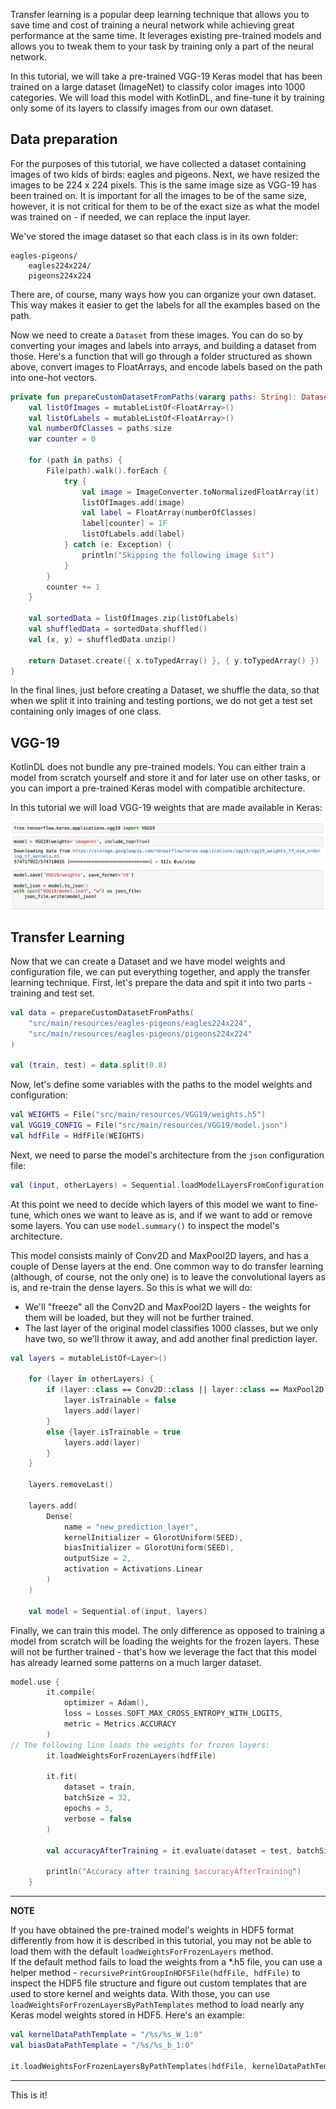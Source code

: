 Transfer learning is a popular deep learning technique that allows you to save time and cost of 
training a neural network while achieving great performance at the same time. It leverages existing 
pre-trained models and allows you to tweak them to your task by training only a part of the neural network.

In this tutorial, we will take a pre-trained VGG-19 Keras model that has been trained on a large dataset 
(ImageNet) to classify color images into 1000 categories. We will load this model with KotlinDL, and fine-tune it by 
training only some of its layers to classify images from our own dataset. 

## Data preparation
For the purposes of this tutorial, we have collected a dataset containing images of two kids of birds: eagles and 
pigeons. Next, we have resized the images to be 224 x 224 pixels. This is the same image size as VGG-19 has been 
trained on. It is important for all the images to be of the same size, however, it is not critical for them to 
be of the exact size as what the model was trained on - if needed, we can replace the input layer. 

We've stored the image dataset so that each class is in its own folder: 
```
eagles-pigeons/
    eagles224x224/
    pigeons224x224
```

There are, of course, many ways how you can organize your own dataset. This way makes it easier to get the labels for 
all the examples based on the path.

Now we need to create a `Dataset` from these images. You can do so by converting your images and labels into arrays, 
and building a dataset from those. 
Here's a function that will go through a folder structured as shown above, convert images to FloatArrays, and encode 
labels based on the path into one-hot vectors. 

```kotlin
private fun prepareCustomDatasetFromPaths(vararg paths: String): Dataset {
    val listOfImages = mutableListOf<FloatArray>()
    val listOfLabels = mutableListOf<FloatArray>()
    val numberOfClasses = paths.size
    var counter = 0

    for (path in paths) {
        File(path).walk().forEach {
            try {
                val image = ImageConverter.toNormalizedFloatArray(it)
                listOfImages.add(image)
                val label = FloatArray(numberOfClasses)
                label[counter] = 1F
                listOfLabels.add(label)
            } catch (e: Exception) {
                println("Skipping the following image $it")
            }
        }
        counter += 1
    }

    val sortedData = listOfImages.zip(listOfLabels)
    val shuffledData = sortedData.shuffled()
    val (x, y) = shuffledData.unzip()

    return Dataset.create({ x.toTypedArray() }, { y.toTypedArray() })
}
```  
In the final lines, just before creating a Dataset, we shuffle the data, so that when we split it into training and 
testing portions, we do not get a test set containing only images of one class.    


 
## VGG-19
KotlinDL does not bundle any pre-trained models. You can either train a model from scratch yourself and store
 it and for later use on other tasks, or you can import a pre-trained Keras model with compatible architecture.  

In this tutorial we will load VGG-19 weights that are made available in Keras: 

![](images/loading-vgg19-keras.png)


## Transfer Learning
Now that we can create a Dataset and we have model weights and configuration file, we can put everything together, 
and apply the transfer learning technique. First, let's prepare the data and spit it into 
two parts - training and test set. 

```kotlin
val data = prepareCustomDatasetFromPaths(
    "src/main/resources/eagles-pigeons/eagles224x224",
    "src/main/resources/eagles-pigeons/pigeons224x224"
)

val (train, test) = data.split(0.8)

```

Now, let's define some variables with the paths to the model weights and configuration: 

```kotlin
val WEIGHTS = File("src/main/resources/VGG19/weights.h5")
val VGG19_CONFIG = File("src/main/resources/VGG19/model.json")
val hdfFile = HdfFile(WEIGHTS)
```

Next, we need to parse the model's architecture from the `json` configuration file: 

```kotlin
val (input, otherLayers) = Sequential.loadModelLayersFromConfiguration(VGG19_CONFIG)

```

At this point we need to decide which layers of this model we want to fine-tune, which ones we want to leave as is, and 
if we want to add or remove some layers. You can use `model.summary()` to inspect the model's architecture.

This model consists mainly of Conv2D and MaxPool2D layers, and has a couple of Dense layers at the end. One common way 
to do transfer learning (although, of course, not the only one) is to leave the convolutional layers as is, and re-train 
the dense layers. So this is what we will do: 
- We'll "freeze" all the Conv2D and MaxPool2D layers - the weights for them will be loaded, but they will not be further 
trained.
- The last layer of the original model classifies 1000 classes, but we only have two, so we'll throw it away, and add 
another final prediction layer.   

```kotlin
val layers = mutableListOf<Layer>()

    for (layer in otherLayers) {
        if (layer::class == Conv2D::class || layer::class == MaxPool2D::class) {
            layer.isTrainable = false
            layers.add(layer)
        }
        else {layer.isTrainable = true
            layers.add(layer)
        }
    }

    layers.removeLast()

    layers.add(
        Dense(
            name = "new_prediction_layer",
            kernelInitializer = GlorotUniform(SEED),
            biasInitializer = GlorotUniform(SEED),
            outputSize = 2,
            activation = Activations.Linear
        )
    )

    val model = Sequential.of(input, layers)

```

Finally, we can train this model. The only difference as opposed to training a model from scratch will be 
loading the weights for the frozen layers. These will not be further trained - that's how we leverage the fact that this 
model has already learned some patterns on a much larger dataset.  

```kotlin
model.use {
        it.compile(
            optimizer = Adam(),
            loss = Losses.SOFT_MAX_CROSS_ENTROPY_WITH_LOGITS,
            metric = Metrics.ACCURACY
        )
// The following line loads the weights for frozen layers:        
        it.loadWeightsForFrozenLayers(hdfFile)

        it.fit(
            dataset = train,
            batchSize = 32,
            epochs = 3,
            verbose = false
        )

        val accuracyAfterTraining = it.evaluate(dataset = test, batchSize = 100).metrics[Metrics.ACCURACY]

        println("Accuracy after training $accuracyAfterTraining")
    }
``` 

---
**NOTE**

If you have obtained the pre-trained model's weights in HDF5 format differently from how it is described in this tutorial, 
you may not be able to load them with the default `loadWeightsForFrozenLayers` method.  
If the default method fails to load the weights from a *.h5 file, you can use a helper method - 
`recursivePrintGroupInHDF5File(hdfFile, hdfFile)` to inspect the HDF5 file structure and figure out custom templates 
that are used to store kernel and weights data. With those, you can use `loadWeightsForFrozenLayersByPathTemplates` 
method to load nearly any Keras model weights stored in HDF5. 
Here's an example: 
```kotlin
val kernelDataPathTemplate = "/%s/%s_W_1:0"
val biasDataPathTemplate = "/%s/%s_b_1:0"

it.loadWeightsForFrozenLayersByPathTemplates(hdfFile, kernelDataPathTemplate, biasDataPathTemplate)

```
   
--- 

This is it! 